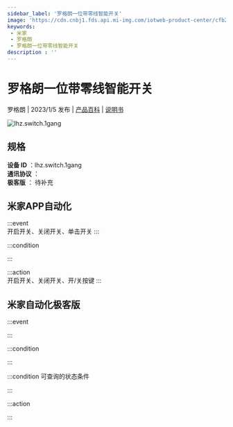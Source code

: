 ```yaml
---
sidebar_label: '罗格朗一位带零线智能开关'
image: 'https://cdn.cnbj1.fds.api.mi-img.com/iotweb-product-center/cfb256549d3de5d2ffb6a3f425cf1d41_1662110496671.png?GalaxyAccessKeyId=AKVGLQWBOVIRQ3XLEW&Expires=9223372036854775807&Signature=SeH6r31v8U7dpFspewbx6xXAINI='
keywords: 
 - 米家
 - 罗格朗
 - 罗格朗一位带零线智能开关
description : ''
---
```

# 罗格朗一位带零线智能开关

罗格朗 | 2023/1/5 发布 | [产品百科](https://home.mi.com/webapp/content/baike/product/index.html?model=lhz.switch.1gang/) | [说明书](https://home.mi.com/views/introduction.html?model=lhz.switch.1gang&region=cn)

![lhz.switch.1gang](https://cdn.cnbj1.fds.api.mi-img.com/iotweb-product-center/cfb256549d3de5d2ffb6a3f425cf1d41_1662110496671.png?GalaxyAccessKeyId=AKVGLQWBOVIRQ3XLEW&Expires=9223372036854775807&Signature=SeH6r31v8U7dpFspewbx6xXAINI=)

## 规格  
> 
**设备 ID** ：lhz.switch.1gang  
**通讯协议** ：  
**极客版**  ： 待补充 


## 米家APP自动化  

:::event  
开启开关、关闭开关、单击开关
:::

:::condition  

:::

:::action   
开启开关、关闭开关、开/关按键
:::

## 米家自动化极客版  

:::event  

:::

:::condition  

:::

:::condition 可查询的状态条件  

:::

:::action  

:::

        
